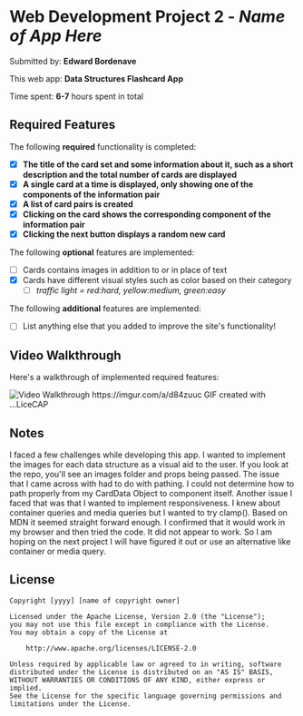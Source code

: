 # Web Development Project 2 - *Name of App Here*

Submitted by: **Edward Bordenave**

This web app: **Data Structures Flashcard App**

Time spent: **6-7** hours spent in total

## Required Features

The following **required** functionality is completed:

- [x] **The title of the card set and some information about it, such as a short description and the total number of cards are displayed**
- [x] **A single card at a time is displayed, only showing one of the components of the information pair**
- [x] **A list of card pairs is created**
- [x] **Clicking on the card shows the corresponding component of the information pair**
- [x] **Clicking the next button displays a random new card**

The following **optional** features are implemented:

- [ ] Cards contains images in addition to or in place of text
- [x] Cards have different visual styles such as color based on their category
    - [ ] *traffic light = red:hard, yellow:medium, green:easy*

The following **additional** features are implemented:

* [ ] List anything else that you added to improve the site's functionality!

## Video Walkthrough

Here's a walkthrough of implemented required features:

<img src='https://imgur.com/a/d84zuuc' title='Video Walkthrough' width='' alt='Video Walkthrough' />
https://imgur.com/a/d84zuuc
<!-- Replace this with whatever GIF tool you used! -->
GIF created with ...LiceCAP
<!-- Recommended tools:
[Kap](https://getkap.co/) for macOS
[ScreenToGif](https://www.screentogif.com/) for Windows
[peek](https://github.com/phw/peek) for Linux. -->

## Notes

I faced a few challenges while developing this app. I wanted to implement the images for each data structure as a visual aid to the user. If you look at the repo, you'll see an images folder and props being passed. The issue that I came across with had to do with pathing. I could not determine how to path properly from my CardData Object to component itself.
Another issue I faced that was that I wanted to implement responsiveness. I knew about container queries and media queries but I wanted to try clamp(). Based on MDN it seemed straight forward enough. I confirmed that it would work in my browser and then tried the code. It did not appear to work. So I am hoping on the next project I will have figured it out or use an alternative like container or media query.

## License

    Copyright [yyyy] [name of copyright owner]

    Licensed under the Apache License, Version 2.0 (the "License");
    you may not use this file except in compliance with the License.
    You may obtain a copy of the License at

        http://www.apache.org/licenses/LICENSE-2.0

    Unless required by applicable law or agreed to in writing, software
    distributed under the License is distributed on an "AS IS" BASIS,
    WITHOUT WARRANTIES OR CONDITIONS OF ANY KIND, either express or implied.
    See the License for the specific language governing permissions and
    limitations under the License.
